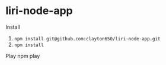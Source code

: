 # liri-node-app
Install
1. `npm install git@github.com:clayton650/liri-node-app.git`
2. `npm install`

Play
npm play
